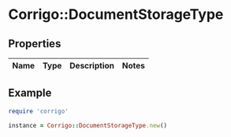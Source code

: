 # Corrigo::DocumentStorageType

## Properties

| Name | Type | Description | Notes |
| ---- | ---- | ----------- | ----- |

## Example

```ruby
require 'corrigo'

instance = Corrigo::DocumentStorageType.new()
```

